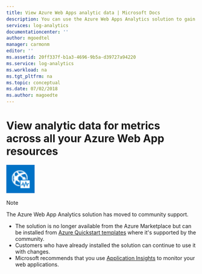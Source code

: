 ```yaml
---
title: View Azure Web Apps analytic data | Microsoft Docs
description: You can use the Azure Web Apps Analytics solution to gain insights about your Azure Web Apps by collecting different metrics across all your Azure Web App resources.
services: log-analytics
documentationcenter: ''
author: mgoedtel
manager: carmonm
editor: ''
ms.assetid: 20ff337f-b1a3-4696-9b5a-d39727a94220
ms.service: log-analytics
ms.workload: na
ms.tgt_pltfrm: na
ms.topic: conceptual
ms.date: 07/02/2018
ms.author: magoedte
---
```


# View analytic data for metrics across all your Azure Web App resources

![Web Apps symbol](./media/azure-web-apps-analytics/azure-web-apps-analytics-symbol.png)  

> [!NOTE]
> The Azure Web App Analytics solution has moved to community support.  
>- The solution is no longer available from the Azure Marketplace but can be installed from [Azure Quickstart templates](https://azure.microsoft.com/resources/templates/101-webappazure-oms-monitoring/) where it's supported by the community.
>- Customers who have already installed the solution can continue to use it with changes.  
>- Microsoft recommends that you use  [Application Insights](../../application-insights/app-insights-overview.md) to monitor your web applications.
